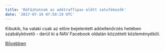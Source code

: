 ```yaml
---
title: 'Ráfázhatnak az adótraffipax előtt satufékezők'
date: '2017-07-19 07:50:19 UTC'
---
```


Kibukik, ha valaki csak az előre bejelentett adóellenőrzés hetében szabálykövető - derül ki a NAV Facebook oldalán közzétett közleményéből.


[Bővebben](http://ift.tt/2tFarfk)
